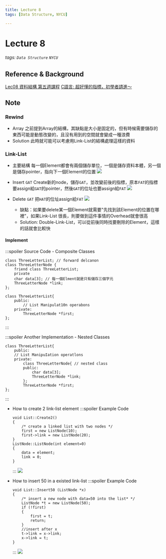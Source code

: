```yaml
---
title: Lecture 8
tags: [Data Structure, NYCU]

---
```


# Lecture 8
###### tags: `Data Structure` `NYCU`

## Reference & Background
[Lec08 資料結構 第五週課程](https://youtu.be/lhXHk8IuFeQ)
[C語言: 超好懂的指標，初學者請進～](https://kopu.chat/c%E8%AA%9E%E8%A8%80-%E8%B6%85%E5%A5%BD%E6%87%82%E7%9A%84%E6%8C%87%E6%A8%99%EF%BC%8C%E5%88%9D%E5%AD%B8%E8%80%85%E8%AB%8B%E9%80%B2%EF%BD%9E/)

## Note
### Rewind
* Array
之前提到Array的結構，其缺點是大小是固定的，但有時候需要儲存的東西可能是動態改變的，且沒有用到的空間就會變成一種浪費
* Solution
此時就可能可以考慮用Link-List的結構處理這樣的資料


### Link-List
* 主要結構
每一個Element都會有兩個儲存單位，一個是儲存資料本體，另一個是儲存pointer，指向下一個Element的位置
![](https://hackmd.io/_uploads/SJ0yRNXH3.png)

* Insert `GAT`
Create新的node，儲存`GAT`，並改變前後的指標，原本`FAT`的指標要assign給`GAT`的pointer，然後`GAT`的位址也要assign給`FAT`
![](https://hackmd.io/_uploads/H1JrREXBh.png)

* Delete `GAT`
把`HAT`的位址assign給`FAT`
![](https://hackmd.io/_uploads/SJ2zkr7B3.png)
    * 缺點：如果要delete某一個Element就需要"先找到該Element的位置在哪裡"，如果Link-List 很長，則要做到這件事情的Overhead就會很高
    * Solution: Double-Link-List，可以從前後同時找要刪除的Element，這樣的話就會比較快

#### Implement
:::spoiler Source Code - Composite Classes
```cpp!
class ThreeLetterList; // forward delcanon 
class ThreeLetterNode {
    friend class ThreeLetterList; 
    private 
    char data[3]; // 每一個Elment就是只有儲存三個字元
    ThreeLetterNode *link;
};

class ThreeLetterList{ 
    public: 
        // List Manipulat10n operabons 
    private:
        ThreeLetterNode *first;
};
```
:::

:::spoiler Another Implementation - Nested Classes
```cpp!
class ThreeLetterList{
    public:
    // List ManipuIation operatlons 
    private:
        class ThreeLetterNode{ // nested class 
        public:
            char data[3]; 
            ThreeLetterNode *link;
        };
        ThreeLetterNode *first;
};
```
:::

* How to create 2 link-list element
    :::spoiler Example Code
    ```cpp!
    void List::Create2()
    {
        /* create a linked list with two nodes */ 
        first = new ListNode(10); 
        first->link = new ListNode(20); 
    }
    ListNode::ListNode(int element=0)
    {
        data = element; 
        link = 0;
    }
    ```
    :::
    ![](https://hackmd.io/_uploads/By5RniQSh.png)

* How to insert 50 in a existed link-list
    :::spoiler Example Code
    ```cpp!
    void List::Insert50 (ListNode *x)
    {
        /* insert a new node with data=50 into the list* */ 
        ListNode *t = new ListNode(50); 
        if (!first) 
        {
            first = t; 
            return;
        }
        //insert after x 
        t->link = x->link; 
        x->link = t;
    }
    ```
    :::
    ![](https://hackmd.io/_uploads/B1nW2imHh.png)